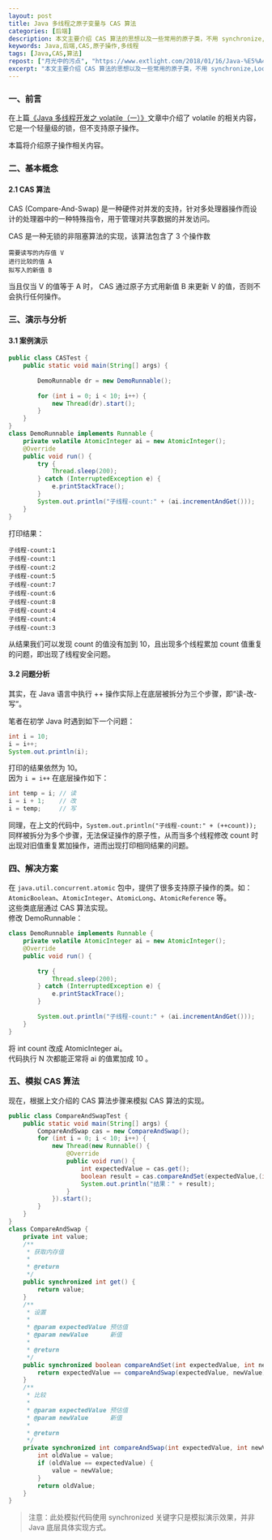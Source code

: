 ```yaml
---
layout: post
title: Java 多线程之原子变量与 CAS 算法
categories: [后端]
description: 本文主要介绍 CAS 算法的思想以及一些常用的原子类，不用 synchronize,Lock 也能进行线程安全保护
keywords: Java,后端,CAS,原子操作,多线程
tags: [Java,CAS,算法]
repost: ["月光中的污点", "https://www.extlight.com/2018/01/16/Java-%E5%A4%9A%E7%BA%BF%E7%A8%8B%E5%BC%80%E5%8F%91%E4%B9%8B%E5%8E%9F%E5%AD%90%E5%8F%98%E9%87%8F%E4%B8%8E-CAS-%E7%AE%97%E6%B3%95%EF%BC%88%E4%BA%8C%EF%BC%89/"]
excerpt: "本文主要介绍 CAS 算法的思想以及一些常用的原子类，不用 synchronize,Lock 也能进行线程安全保护"
---
```


### 一、前言
在上篇[《Java 多线程开发之 volatile（一）》][href1]文章中介绍了 volatile 的相关内容，它是一个轻量级的锁，但不支持原子操作。

本篇将介绍原子操作相关内容。

### 二、基本概念  
#### 2.1 CAS 算法  
CAS (Compare-And-Swap) 是一种硬件对并发的支持，针对多处理器操作而设计的处理器中的一种特殊指令，用于管理对共享数据的并发访问。

CAS 是一种无锁的非阻塞算法的实现，该算法包含了 3 个操作数
```
需要读写的内存值 V
进行比较的值 A
拟写入的新值 B
```
当且仅当 V 的值等于 A 时， CAS 通过原子方式用新值 B 来更新 V 的值，否则不会执行任何操作。

### 三、演示与分析
#### 3.1 案例演示  
```java
public class CASTest {
    public static void main(String[] args) {
        
        DemoRunnable dr = new DemoRunnable();
        
        for (int i = 0; i < 10; i++) {
            new Thread(dr).start();
        }
    }
}
class DemoRunnable implements Runnable {
    private volatile AtomicInteger ai = new AtomicInteger();
    @Override
    public void run() {
        try {
            Thread.sleep(200);
        } catch (InterruptedException e) {
            e.printStackTrace();
        }
        System.out.println("子线程-count:" + (ai.incrementAndGet()));
    }
}
```
打印结果：

```
子线程-count:1
子线程-count:1
子线程-count:2
子线程-count:5
子线程-count:7
子线程-count:6
子线程-count:8
子线程-count:4
子线程-count:4
子线程-count:3
```
从结果我们可以发现 count 的值没有加到 10，且出现多个线程累加 count 值重复的问题，即出现了线程安全问题。

#### 3.2 问题分析
其实，在 Java 语言中执行 ++ 操作实际上在底层被拆分为三个步骤，即“读-改-写”。

笔者在初学 Java 时遇到如下一个问题：
```java
int i = 10;
i = i++;
System.out.println(i);
```
打印的结果依然为 10。  
因为 ```i = i++``` 在底层操作如下：
```java
int temp = i; // 读
i = i + 1;    // 改
i = temp;     // 写
```
同理，在上文的代码中，```System.out.println("子线程-count:" + (++count));``` 同样被拆分为多个步骤，无法保证操作的原子性，从而当多个线程修改 count 时出现对旧值重复累加操作，进而出现打印相同结果的问题。

### 四、解决方案
在 ```java.util.concurrent.atomic``` 包中，提供了很多支持原子操作的类。如：```AtomicBoolean```、```AtomicInteger```、```AtomicLong```、```AtomicReference``` 等。  
这些类底层通过 CAS 算法实现。  
修改 DemoRunnable：  
```java
class DemoRunnable implements Runnable {
    private volatile AtomicInteger ai = new AtomicInteger();
    @Override
    public void run() {
    
        try {
            Thread.sleep(200);
        } catch (InterruptedException e) {
            e.printStackTrace();
        }
        
        System.out.println("子线程-count:" + (ai.incrementAndGet()));
    }
}
```

将 int count 改成 AtomicInteger ai。  
代码执行 N 次都能正常将 ai 的值累加成 10 。  

### 五、模拟 CAS 算法
现在，根据上文介绍的 CAS 算法步骤来模拟 CAS 算法的实现。  
```java
public class CompareAndSwapTest {
    public static void main(String[] args) {
        CompareAndSwap cas = new CompareAndSwap();
        for (int i = 0; i < 10; i++) {
            new Thread(new Runnable() {
                @Override
                public void run() {
                    int expectedValue = cas.get();
                    boolean result = cas.compareAndSet(expectedValue,(int) (Math.random() * 100));
                    System.out.println("结果：" + result);
                }
            }).start();
        }
    }
}
class CompareAndSwap {
    private int value;
    /**
     * 获取内存值
     * 
     * @return
     */
    public synchronized int get() {
        return value;
    }
    /**
     * 设置
     * 
     * @param expectedValue 预估值
     * @param newValue      新值
     *            
     * @return
     */
    public synchronized boolean compareAndSet(int expectedValue, int newValue) {
        return expectedValue == compareAndSwap(expectedValue, newValue);
    }
    /**
     * 比较
     * 
     * @param expectedValue 预估值
     * @param newValue      新值
     * 
     * @return
     */
    private synchronized int compareAndSwap(int expectedValue, int newValue) {
        int oldValue = value;
        if (oldValue == expectedValue) {
            value = newValue;
        }
        return oldValue;
    }
}
```

> 注意：此处模拟代码使用 synchronized 关键字只是模拟演示效果，并非 Java 底层具体实现方式。

[href1]: https://www.extlight.com/2018/01/15/Java-%E5%A4%9A%E7%BA%BF%E7%A8%8B%E5%BC%80%E5%8F%91%E4%B9%8B-volatile%EF%BC%88%E4%B8%80%EF%BC%89/
